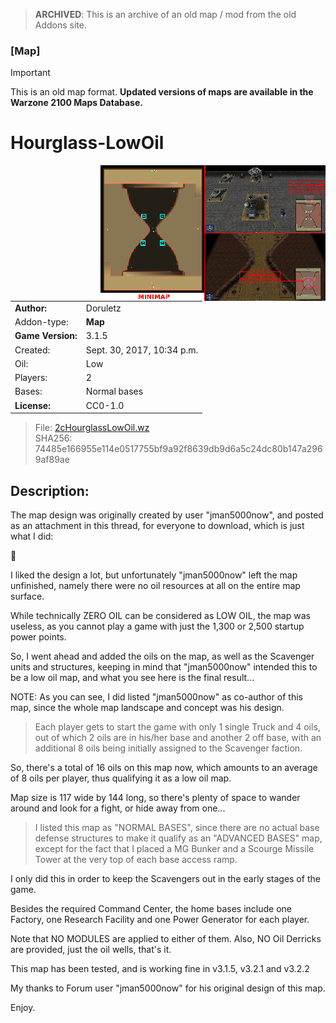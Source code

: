 > **ARCHIVED**: This is an archive of an old map / mod from the old Addons site.

### [Map]

> [!IMPORTANT]
> This is an old map format. **Updated versions of maps are available in the Warzone 2100 Maps Database.**

# Hourglass-LowOil

<img src="./preview.jpg" align="right" />

| | |
| - | - |
| __Author:__ | Doruletz |
| Addon-type: | __Map__ |
| __Game Version:__ | 3.1.5 |
| Created: | Sept. 30, 2017, 10:34 p.m. |
| Oil: | Low |
| Players: | 2 |
| Bases: | Normal bases |
| __License:__ | CC0-1.0 |

> File: [2cHourglassLowOil.wz](https://github.com/Warzone2100/old-addons-site/raw/main/assets/303/2cHourglassLowOil.wz)  
> SHA256: 74485e166955e114e0517755bf9a92f8639db9d6a5c24dc80b147a2969af89ae

## Description:

The map design was originally created by user "jman5000now", and posted as an attachment in this thread, for everyone to download, which is just what I did:



I liked the design a lot, but unfortunately "jman5000now" left the map unfinished, namely there were no oil resources at all on the entire map surface. 

While technically ZERO OIL can be considered as LOW OIL, the map was useless, as you cannot play a game with just the 1,300 or 2,500 startup power points.

So, I went ahead and added the oils on the map, as well as the Scavenger units and structures, keeping in mind that "jman5000now" intended this to be a low oil map, and what you see here is the final result...

NOTE: As you can see, I did listed "jman5000now" as co-author of this map, since the whole map landscape and concept was his design.

> Each player gets to start the game with only 1 single Truck and 4 oils, out of which 2 oils are in his/her base and another 2 off base, with an additional 8 oils being initially assigned to the Scavenger faction.

So, there's a total of 16 oils on this map now, which amounts to an average of 8 oils per player, thus qualifying it as a low oil map.

Map size is 117 wide by 144 long, so there's plenty of space to wander around and look for a fight, or hide away from one...

> I listed this map as "NORMAL BASES", since there are no actual base defense structures to make it qualify as an "ADVANCED BASES" map, except for the fact that I placed a MG Bunker and a Scourge Missile Tower at the very top of each base access ramp.

I only did this in order to keep the Scavengers out in the early stages of the game.

Besides the required Command Center, the home bases include one Factory, one Research Facility and one Power Generator for each player.

Note that NO MODULES are applied to either of them. Also, NO Oil Derricks are provided, just the oil wells, that's it.

This map has been tested, and is working fine in v3.1.5, v3.2.1 and v3.2.2

My thanks to Forum user "jman5000now" for his original design of this map.

Enjoy.

